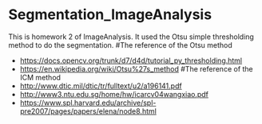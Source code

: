 # Segmentation_ImageAnalysis
This is homework 2 of ImageAnalysis. It used the Otsu simple thresholding method to do the segmentation.
#The reference of the Otsu method
* https://docs.opencv.org/trunk/d7/d4d/tutorial_py_thresholding.html
* https://en.wikipedia.org/wiki/Otsu%27s_method
#The reference of the ICM method
* http://www.dtic.mil/dtic/tr/fulltext/u2/a196141.pdf
* http://www3.ntu.edu.sg/home/hw/icarcv04wangxiao.pdf
* https://www.spl.harvard.edu/archive/spl-pre2007/pages/papers/elena/node8.html



